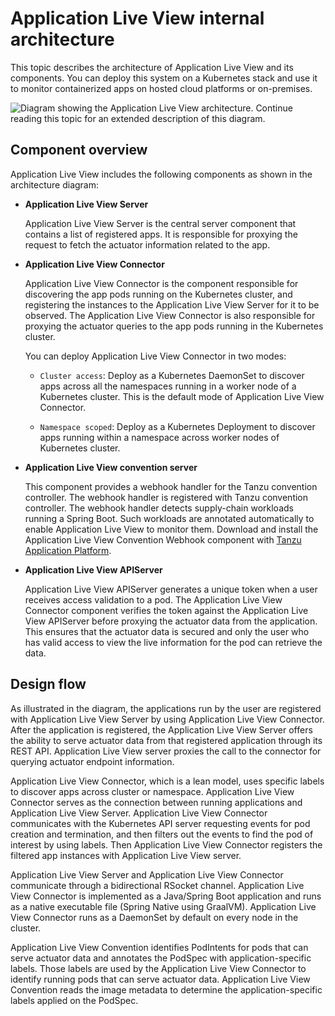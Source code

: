 # Application Live View internal architecture

This topic describes the architecture of Application Live View and its components.
You can deploy this system on a Kubernetes stack and use it to monitor containerized
apps on hosted cloud platforms or on-premises.

![Diagram showing the Application Live View architecture. Continue reading this topic for an extended description of this diagram.](images/architecture-diagram.jpg)

## <a id="component-overview"></a> Component overview

Application Live View includes the following components as shown in the architecture diagram:

- **Application Live View Server**

  Application Live View Server is the central server component that contains a list of registered apps. It is responsible for proxying the request to fetch the actuator information related to the app.


- **Application Live View Connector**

  Application Live View Connector is the component responsible for discovering the app pods running on the Kubernetes cluster, and registering the instances to the Application Live View Server for it to be observed. The Application Live View Connector is also responsible for proxying the actuator queries to the app pods running in the Kubernetes cluster.

  You can deploy Application Live View Connector in two modes:

    * `Cluster access`: Deploy as a Kubernetes DaemonSet to discover apps across all the namespaces running in a worker node of a Kubernetes cluster. This is the default mode of Application Live View Connector.

    * `Namespace scoped`: Deploy as a Kubernetes Deployment to discover apps running within a namespace across worker nodes of Kubernetes cluster.


- **Application Live View convention server**

  This component provides a webhook handler for the Tanzu convention controller. The webhook handler is registered with Tanzu convention controller. The webhook handler detects supply-chain workloads running a Spring Boot. Such workloads are annotated automatically to enable Application Live View to monitor them. Download and install the Application Live View Convention Webhook component with [Tanzu Application Platform](https://network.tanzu.vmware.com/products/tanzu-application-platform/).

- **Application Live View APIServer**

  Application Live View APIServer generates a unique token when a user receives access validation to a pod.
  The Application Live View Connector component verifies the token against the Application Live View
  APIServer before proxying the actuator data from the application.
  This ensures that the actuator data is secured and only the user who has valid access to view the
  live information for the pod can retrieve the data.

## <a id="design-flow"></a> Design flow

As illustrated in the diagram, the applications run by the user are registered with Application Live View Server by using
Application Live View Connector. After the application is registered, the Application Live View Server offers the ability
to serve actuator data from that registered application through its REST API. Application Live View server proxies the call
to the connector for querying actuator endpoint information.

Application Live View Connector, which is a lean model, uses specific labels to discover apps across cluster or namespace.
Application Live View Connector serves as the connection between running applications and Application Live View Server.
Application Live View Connector communicates with the Kubernetes API server requesting events for pod creation and termination, and then filters out the events to find the pod of interest by using labels. Then Application Live View Connector
registers the filtered app instances with Application Live View server.

Application Live View Server and Application Live View Connector communicate through a bidirectional RSocket channel. Application Live View Connector is implemented as a
Java/Spring Boot application and runs as a native executable file (Spring Native using GraalVM). Application Live View Connector runs as a DaemonSet by default on every node in the cluster.

Application Live View Convention identifies PodIntents for pods that can serve actuator data and annotates the PodSpec with application-specific labels. Those labels are used by the Application Live View Connector to identify running pods that can serve actuator data. Application Live View Convention reads the image metadata to determine the application-specific labels applied on the PodSpec.

